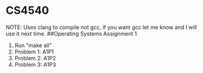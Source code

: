# CS4540
NOTE: Uses clang to compile not gcc, if you want gcc let me know and I will use it next time.
##Operating Systems Assignment 1
1. Run "make all"
2. Problem 1: A1P1
3. Problem 2: A1P2
4. Problem 3: A1P3
